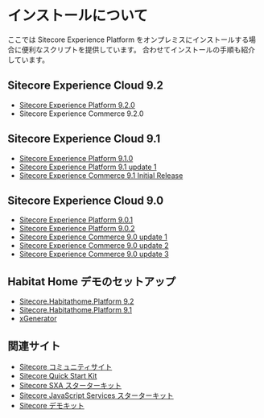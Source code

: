 #  インストールについて
ここでは Sitecore Experience Platform をオンプレミスにインストールする場合に便利なスクリプトを提供しています。
合わせてインストールの手順も紹介しています。

## Sitecore Experience Cloud 9.2
* [Sitecore Experience Platform 9.2.0](92/Sitecore-Experience-Platform-920.md)
* Sitecore Experience Commerce 9.2.0

## Sitecore Experience Cloud 9.1
* [Sitecore Experience Platform 9.1.0](91/Sitecore-Experience-Platform-910.md)
* [Sitecore Experience Platform 9.1 update 1](91/Sitecore-Experience-Platform-911.md)
* [Sitecore Experience Commerce 9.1 Initial Release](91/Sitecore-Experience-Commerce-910.md)

## Sitecore Experience Cloud 9.0
* [Sitecore Experience Platform 9.0.1](90/Sitecore-Experience-Platform-901.md)
* [Sitecore Experience Platform 9.0.2](90/Sitecore-Experience-Platform-902.md)
* [Sitecore Experience Commerce 9.0 update 1](90/Sitecore-Experience-Commerce-901.md)
* [Sitecore Experience Commerce 9.0 update 2](90/Sitecore-Experience-Commerce-902.md)
* [Sitecore Experience Commerce 9.0 update 3](90/Sitecore-Experience-Commerce-903.md)

## Habitat Home デモのセットアップ

* [Sitecore.Habitathome.Platform 9.2](HabitatHome/HabitatHomeXP92.md)
* [Sitecore.Habitathome.Platform 9.1](HabitatHome/HabitatHomeXP91.md)
* [xGenerator](xGenerator/README.md)


## 関連サイト
* [Sitecore コミュニティサイト](https://sitecorejapan.cmsdemo.jp/)
* [Sitecore Quick Start Kit](https://sitecorequickstart.cmsdemo.jp/)
* [Sitecore SXA スターターキット](https://sitecoresxa.cmsdemo.jp/)
* [Sitecore JavaScript Services スターターキット](https://sitecorejss.cmsdemo.jp/)
* [Sitecore デモキット](https://sitecoredemo.cmsdemo.jp)
